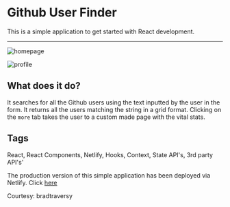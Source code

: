 # Github User Finder

This is a simple application to get started with React development.

---
![homepage](https://i.imgur.com/DLXx4i3.png)

![profile](https://i.imgur.com/DjfUSrw.png)

## What does it do?

It searches for all the Github users using the text inputted by the user in the form. It returns all the users matching the string in a grid format. Clicking on the `more` tab takes the user to a custom made page with the vital stats.

## Tags

React, React Components, Netlify, Hooks, Context, State API's, 3rd party API's'

The production version of this simple application has been deployed via Netlify. Click [here](https://rrg-github-finder.netlify.app/)

Courtesy: bradtraversy
